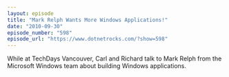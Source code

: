 ```yaml
---
layout: episode
title: "Mark Relph Wants More Windows Applications!"
date: "2010-09-30"
episode_number: "598"
episode_url: "https://www.dotnetrocks.com/?show=598"
---
```


While at TechDays Vancouver, Carl and Richard talk to Mark Relph from the Microsoft Windows team about building Windows applications.
